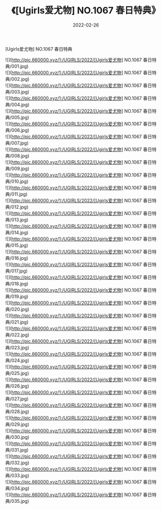 ﻿---
layout: post
title:  《[Ugirls爱尤物] NO.1067 春日特典》
date:   2022-02-26
img: http://pic.660000.xyz/1:/UGIRLS/2022/[Ugirls爱尤物] NO.1067 春日特典/000.jpg
categories: [美女, 清纯, 唯美]
---

[Ugirls爱尤物] NO.1067 春日特典

 ![](http://pic.660000.xyz/1:/UGIRLS/2022/[Ugirls爱尤物] NO.1067 春日特典/001.jpg) <br>![](http://pic.660000.xyz/1:/UGIRLS/2022/[Ugirls爱尤物] NO.1067 春日特典/002.jpg) <br>![](http://pic.660000.xyz/1:/UGIRLS/2022/[Ugirls爱尤物] NO.1067 春日特典/003.jpg) <br>![](http://pic.660000.xyz/1:/UGIRLS/2022/[Ugirls爱尤物] NO.1067 春日特典/004.jpg) <br>![](http://pic.660000.xyz/1:/UGIRLS/2022/[Ugirls爱尤物] NO.1067 春日特典/005.jpg) <br>![](http://pic.660000.xyz/1:/UGIRLS/2022/[Ugirls爱尤物] NO.1067 春日特典/006.jpg) <br>![](http://pic.660000.xyz/1:/UGIRLS/2022/[Ugirls爱尤物] NO.1067 春日特典/007.jpg) <br>![](http://pic.660000.xyz/1:/UGIRLS/2022/[Ugirls爱尤物] NO.1067 春日特典/008.jpg) <br>![](http://pic.660000.xyz/1:/UGIRLS/2022/[Ugirls爱尤物] NO.1067 春日特典/009.jpg) <br>![](http://pic.660000.xyz/1:/UGIRLS/2022/[Ugirls爱尤物] NO.1067 春日特典/010.jpg) <br>![](http://pic.660000.xyz/1:/UGIRLS/2022/[Ugirls爱尤物] NO.1067 春日特典/011.jpg) <br>![](http://pic.660000.xyz/1:/UGIRLS/2022/[Ugirls爱尤物] NO.1067 春日特典/012.jpg) <br>![](http://pic.660000.xyz/1:/UGIRLS/2022/[Ugirls爱尤物] NO.1067 春日特典/013.jpg) <br>![](http://pic.660000.xyz/1:/UGIRLS/2022/[Ugirls爱尤物] NO.1067 春日特典/014.jpg) <br>![](http://pic.660000.xyz/1:/UGIRLS/2022/[Ugirls爱尤物] NO.1067 春日特典/015.jpg) <br>![](http://pic.660000.xyz/1:/UGIRLS/2022/[Ugirls爱尤物] NO.1067 春日特典/016.jpg) <br>![](http://pic.660000.xyz/1:/UGIRLS/2022/[Ugirls爱尤物] NO.1067 春日特典/017.jpg) <br>![](http://pic.660000.xyz/1:/UGIRLS/2022/[Ugirls爱尤物] NO.1067 春日特典/018.jpg) <br>![](http://pic.660000.xyz/1:/UGIRLS/2022/[Ugirls爱尤物] NO.1067 春日特典/019.jpg) <br>![](http://pic.660000.xyz/1:/UGIRLS/2022/[Ugirls爱尤物] NO.1067 春日特典/020.jpg) <br>![](http://pic.660000.xyz/1:/UGIRLS/2022/[Ugirls爱尤物] NO.1067 春日特典/021.jpg) <br>![](http://pic.660000.xyz/1:/UGIRLS/2022/[Ugirls爱尤物] NO.1067 春日特典/022.jpg) <br>![](http://pic.660000.xyz/1:/UGIRLS/2022/[Ugirls爱尤物] NO.1067 春日特典/023.jpg) <br>![](http://pic.660000.xyz/1:/UGIRLS/2022/[Ugirls爱尤物] NO.1067 春日特典/024.jpg) <br>![](http://pic.660000.xyz/1:/UGIRLS/2022/[Ugirls爱尤物] NO.1067 春日特典/025.jpg) <br>![](http://pic.660000.xyz/1:/UGIRLS/2022/[Ugirls爱尤物] NO.1067 春日特典/026.jpg) <br>![](http://pic.660000.xyz/1:/UGIRLS/2022/[Ugirls爱尤物] NO.1067 春日特典/027.jpg) <br>![](http://pic.660000.xyz/1:/UGIRLS/2022/[Ugirls爱尤物] NO.1067 春日特典/028.jpg) <br>![](http://pic.660000.xyz/1:/UGIRLS/2022/[Ugirls爱尤物] NO.1067 春日特典/029.jpg) <br>![](http://pic.660000.xyz/1:/UGIRLS/2022/[Ugirls爱尤物] NO.1067 春日特典/030.jpg) <br>![](http://pic.660000.xyz/1:/UGIRLS/2022/[Ugirls爱尤物] NO.1067 春日特典/031.jpg) <br>![](http://pic.660000.xyz/1:/UGIRLS/2022/[Ugirls爱尤物] NO.1067 春日特典/032.jpg) <br>![](http://pic.660000.xyz/1:/UGIRLS/2022/[Ugirls爱尤物] NO.1067 春日特典/033.jpg) <br>![](http://pic.660000.xyz/1:/UGIRLS/2022/[Ugirls爱尤物] NO.1067 春日特典/034.jpg) <br>![](http://pic.660000.xyz/1:/UGIRLS/2022/[Ugirls爱尤物] NO.1067 春日特典/035.jpg) <br>